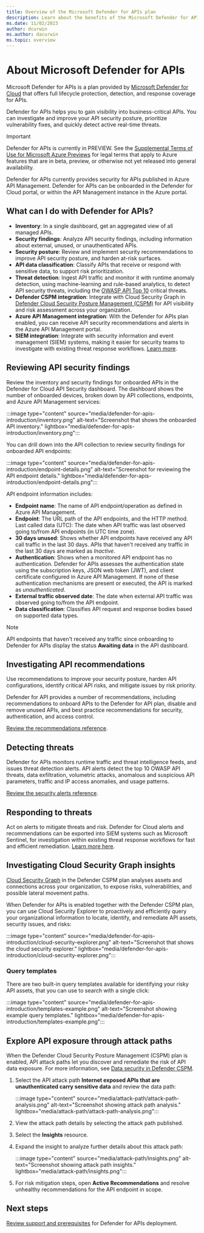 ```yaml
---
title: Overview of the Microsoft Defender for APIs plan
description: Learn about the benefits of the Microsoft Defender for APIs plan in Microsoft Defender for Cloud
ms.date: 11/02/2023
author: dcurwin
ms.author: dacurwin
ms.topic: overview
---
```


# About Microsoft Defender for APIs

Microsoft Defender for APIs is a plan provided by [Microsoft Defender for Cloud](defender-for-cloud-introduction.md) that offers full lifecycle protection, detection, and response coverage for APIs.

Defender for APIs helps you to gain visibility into business-critical APIs. You can investigate and improve your API security posture, prioritize vulnerability fixes, and quickly detect active real-time threats.

> [!IMPORTANT]
> Defender for APIs is currently in PREVIEW.
> See the [Supplemental Terms of Use for Microsoft Azure Previews](https://azure.microsoft.com/support/legal/preview-supplemental-terms/) for legal terms that apply to Azure features that are in beta, preview, or otherwise not yet released into general availability.

Defender for APIs currently provides security for APIs published in Azure API Management. Defender for APIs can be onboarded in the Defender for Cloud portal, or within the API Management instance in the Azure portal. 

## What can I do with Defender for APIs?

- **Inventory**: In a single dashboard, get an aggregated view of all managed APIs.
- **Security findings**: Analyze API security findings, including information about external, unused, or unauthenticated APIs.
- **Security posture**: Review and implement security recommendations to improve API security posture, and harden at-risk surfaces.
- **API data classification**: Classify APIs that receive or respond with sensitive data, to support risk prioritization.
- **Threat detection**: Ingest API traffic and monitor it with runtime anomaly detection, using machine-learning and rule-based analytics, to detect API security threats, including the [OWASP API Top 10](https://owasp.org/www-project-api-security/) critical threats. 
- **Defender CSPM integration**: Integrate with Cloud Security Graph in [Defender Cloud Security Posture Management (CSPM)](concept-cloud-security-posture-management.md) for API visibility and risk assessment across your organization.
- **Azure API Management integration**: With the Defender for APIs plan enabled, you can receive API security recommendations and alerts in the Azure API Management portal.
- **SIEM integration**: Integrate with security information and event management (SIEM) systems, making it easier for security teams to investigate with existing threat response workflows. [Learn more](tutorial-security-incident.md).

## Reviewing API security findings

Review the inventory and security findings for onboarded APIs in the Defender for Cloud API Security dashboard. The dashboard shows the number of onboarded devices, broken down by API collections, endpoints, and Azure API Management services:

:::image type="content" source="media/defender-for-apis-introduction/inventory.png" alt-text="Screenshot that shows the onboarded API inventory." lightbox="media/defender-for-apis-introduction/inventory.png":::

You can drill down into the API collection to review security findings for onboarded API endpoints:

:::image type="content" source="media/defender-for-apis-introduction/endpoint-details.png" alt-text="Screenshot for reviewing the API endpoint details." lightbox="media/defender-for-apis-introduction/endpoint-details.png":::

API endpoint information includes:

- **Endpoint name**: The name of API endpoint/operation as defined in Azure API Management.
- **Endpoint**: The URL path of the API endpoints, and the HTTP method. 
Last called data (UTC): The date when API traffic was last observed going to/from API endpoints (in UTC time zone). 
- **30 days unused**: Shows whether API endpoints have received any API call traffic in the last 30 days. APIs that haven't received any traffic in the last 30 days are marked as *Inactive*. 
- **Authentication**: Shows when a monitored API endpoint has no authentication. Defender for APIs assesses the authentication state using the subscription keys, JSON web token (JWT), and client certificate configured in Azure API Management. If none of these authentication mechanisms are present or executed, the API is marked as *unauthenticated*.
- **External traffic observed date**: The date when external API traffic was observed going to/from the API endpoint. 
- **Data classification**: Classifies API request and response bodies based on supported data types. 

> [!NOTE]
> API endpoints that haven't received any traffic since onboarding to Defender for APIs display the status **Awaiting data** in the API dashboard.

## Investigating API recommendations

Use recommendations to improve your security posture, harden API configurations, identify critical API risks, and mitigate issues by risk priority.

Defender for API provides a number of recommendations, including recommendations to onboard APIs to the Defender for API plan, disable and remove unused APIs, and best practice recommendations for security, authentication, and access control.

[Review the recommendations reference](recommendations-reference.md).

## Detecting threats

Defender for APIs monitors runtime traffic and threat intelligence feeds, and issues threat detection alerts. API alerts detect the top 10 OWASP API threats, data exfiltration, volumetric attacks, anomalous and suspicious API parameters, traffic and IP access anomalies, and usage patterns.

[Review the security alerts reference](alerts-reference.md).

## Responding to threats

Act on alerts to mitigate threats and risk. Defender for Cloud alerts and recommendations can be exported into SIEM systems such as Microsoft Sentinel, for investigation within existing threat response workflows for fast and efficient remediation. [Learn more here](export-to-siem.md).

## Investigating Cloud Security Graph insights

[Cloud Security Graph](concept-attack-path.md) in the Defender CSPM plan analyses assets and connections across your organization, to expose risks, vulnerabilities, and possible lateral movement paths.

When Defender for APIs is enabled together with the Defender CSPM plan, you can use Cloud Security Explorer to proactively and efficiently query your organizational information to locate, identify, and remediate API assets, security issues, and risks:

:::image type="content" source="media/defender-for-apis-introduction/cloud-security-explorer.png" alt-text="Screenshot that shows the cloud security explorer." lightbox="media/defender-for-apis-introduction/cloud-security-explorer.png":::

### Query templates

There are two built-in query templates available for identifying your risky API assets, that you can use to search with a single click:

:::image type="content" source="media/defender-for-apis-introduction/templates-example.png" alt-text="Screenshot showing example query templates." lightbox="media/defender-for-apis-introduction/templates-example.png":::

## Explore API exposure through attack paths

When the Defender Cloud Security Posture Management (CSPM) plan is enabled, API attack paths let you discover and remediate the risk of API data
exposure. For more information, see [Data security in Defender CSPM](concept-data-security-posture.md#data-security-in-defender-cspm).

1. Select the API attack path **Internet exposed APIs that are unauthenticated carry sensitive data** and review the data path:

   :::image type="content" source="media/attack-path/attack-path-analysis.png" alt-text="Screenshot showing attack path analysis." lightbox="media/attack-path/attack-path-analysis.png":::

1. View the attack path details by selecting the attack path published.
1. Select the **Insights** resource.
1. Expand the insight to analyze further details about this attack path:

   :::image type="content" source="media/attack-path/insights.png" alt-text="Screenshot showing attack path insights." lightbox="media/attack-path/insights.png":::

1. For risk mitigation steps, open **Active Recommendations** and resolve unhealthy recommendations for the API endpoint in scope.

## Next steps

[Review support and prerequisites](defender-for-apis-prepare.md) for Defender for APIs deployment.
